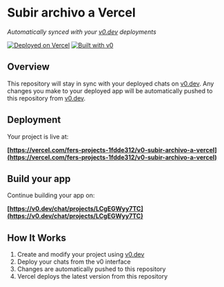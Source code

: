 # Subir archivo a Vercel

*Automatically synced with your [v0.dev](https://v0.dev) deployments*

[![Deployed on Vercel](https://img.shields.io/badge/Deployed%20on-Vercel-black?style=for-the-badge&logo=vercel)](https://vercel.com/fers-projects-1fdde312/v0-subir-archivo-a-vercel)
[![Built with v0](https://img.shields.io/badge/Built%20with-v0.dev-black?style=for-the-badge)](https://v0.dev/chat/projects/LCgEGWyy7TC)

## Overview

This repository will stay in sync with your deployed chats on [v0.dev](https://v0.dev).
Any changes you make to your deployed app will be automatically pushed to this repository from [v0.dev](https://v0.dev).

## Deployment

Your project is live at:

**[https://vercel.com/fers-projects-1fdde312/v0-subir-archivo-a-vercel](https://vercel.com/fers-projects-1fdde312/v0-subir-archivo-a-vercel)**

## Build your app

Continue building your app on:

**[https://v0.dev/chat/projects/LCgEGWyy7TC](https://v0.dev/chat/projects/LCgEGWyy7TC)**

## How It Works

1. Create and modify your project using [v0.dev](https://v0.dev)
2. Deploy your chats from the v0 interface
3. Changes are automatically pushed to this repository
4. Vercel deploys the latest version from this repository
